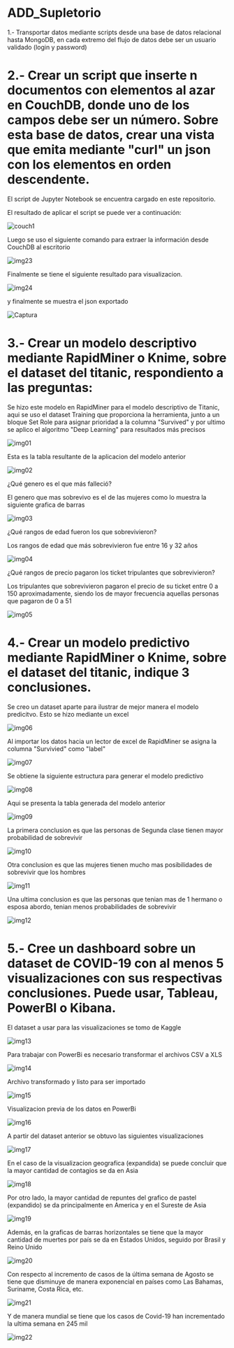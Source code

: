 # ADD_Supletorio
1.- Transportar datos mediante scripts desde una base de datos relacional hasta MongoDB, en cada extremo del flujo de datos debe ser un usuario validado (login y password) 
# 2.- Crear un script que inserte n documentos con elementos al azar en CouchDB, donde uno de los campos debe ser un número. Sobre esta base de datos, crear una vista que emita mediante "curl" un json con los elementos en orden descendente.

El script de Jupyter Notebook se encuentra cargado en este repositorio. 

El resultado de aplicar el script se puede ver a continuación:

![couch1](https://user-images.githubusercontent.com/66317435/135547600-003df9d7-d8b9-4db5-b86f-5d501d9f66e6.PNG)

Luego se uso el siguiente comando para extraer la información desde CouchDB al escritorio

![img23](https://user-images.githubusercontent.com/66317435/135547727-3836df6c-bcb2-43ca-ae8e-8cd7fc549a92.jpeg)

Finalmente se tiene el siguiente resultado para visualizacion.

![img24](https://user-images.githubusercontent.com/66317435/135547835-fbc0fecb-4698-4b18-ab1d-18d46e58b25f.jpeg)

y finalmente se muestra el json exportado

![Captura](https://user-images.githubusercontent.com/66317435/135548689-5b98f75d-f5cd-4699-bfbc-c1e96d6105f1.PNG)

# 3.- Crear un modelo descriptivo mediante RapidMiner o Knime, sobre el dataset del titanic, respondiento a las preguntas:

Se hizo este modelo en RapidMiner para el modelo descriptivo de Titanic, aqui se uso el dataset Training que proporciona la herramienta, junto a un bloque Set Role para asignar prioridad a la columna "Survived" y por ultimo se aplico el algoritmo "Deep Learning" para resultados más precisos

![img01](https://user-images.githubusercontent.com/66317435/135542368-42316346-74fc-4647-b5e4-e41ed7a276e6.jpeg)

Esta es la tabla resultante de la aplicacion del modelo anterior

![img02](https://user-images.githubusercontent.com/66317435/135542401-d7b157f6-6ff4-46ca-869e-a2a5316ad18e.jpeg)

¿Qué genero es el que más falleció?

El genero que mas sobrevivo es el de las mujeres como lo muestra la siguiente grafica de barras

![img03](https://user-images.githubusercontent.com/66317435/135542413-1339cb43-0d98-4d11-a4f9-d1fc86621c7d.jpeg)

¿Qué rangos de edad fueron los que sobrevivieron?

Los rangos de edad que más sobrevivieron fue entre 16 y 32 años

![img04](https://user-images.githubusercontent.com/66317435/135542438-e6999abb-c7ba-47db-a306-11fdb87d365c.jpeg)

¿Qué rangos de precio pagaron los ticket tripulantes que sobrevivieron?

Los tripulantes que sobrevivieron pagaron el precio de su ticket entre 0 a 150 aproximadamente, siendo los de mayor frecuencia aquellas personas que pagaron de 0 a 51

![img05](https://user-images.githubusercontent.com/66317435/135542462-3df41ad1-5a2d-4abb-90ec-883c85c7dd63.jpeg)

# 4.- Crear un modelo predictivo mediante RapidMiner o Knime, sobre el dataset del titanic, indique 3 conclusiones.

Se creo un dataset aparte para ilustrar de mejor manera el modelo predicitvo. Esto se hizo mediante un excel

![img06](https://user-images.githubusercontent.com/66317435/135542594-0d9b54e7-3a2a-47ca-999b-c91c7430a7a2.jpeg)

Al importar los datos hacia un lector de excel de RapidMiner se asigna la columna "Survivied" como "label"

![img07](https://user-images.githubusercontent.com/66317435/135542620-e040662b-36f7-470e-97cc-82d255cbdc30.jpeg)

Se obtiene la siguiente estructura para generar el modelo predictivo

![img08](https://user-images.githubusercontent.com/66317435/135542665-8e3b9e6c-7d11-49ca-8952-6bc563793aa8.jpeg)

Aqui se presenta la tabla generada del modelo anterior

![img09](https://user-images.githubusercontent.com/66317435/135542782-43cea5ce-c16d-4457-912b-faac6f2a5780.jpeg)

La primera conclusion es que las personas de Segunda clase tienen mayor probabilidad de sobrevivir

![img10](https://user-images.githubusercontent.com/66317435/135542949-eccaa6e5-a3ef-43f1-8678-d053a49d58f8.jpeg)

Otra conclusion es que las mujeres tienen mucho mas posibilidades de sobrevivir que los hombres

![img11](https://user-images.githubusercontent.com/66317435/135543156-91371af2-8002-4645-b3e2-13ab45663fa1.jpeg)

Una ultima conclusion es que las personas que tenian mas de 1 hermano o esposa abordo, tenian menos probabilidades de sobrevivir

![img12](https://user-images.githubusercontent.com/66317435/135543338-d0ace9d8-9821-4544-9989-3a7062245ee2.jpeg)

# 5.- Cree un dashboard sobre un dataset de COVID-19 con al menos 5 visualizaciones con sus respectivas conclusiones. Puede usar, Tableau, PowerBI o Kibana.

El dataset a usar para las visualizaciones se tomo de Kaggle

![img13](https://user-images.githubusercontent.com/66317435/135544191-dd3c3206-7eb4-464c-ae85-fb326c312a6c.jpeg)

Para trabajar con PowerBi es necesario transformar el archivos CSV a XLS

![img14](https://user-images.githubusercontent.com/66317435/135544207-890bdb3f-eaca-4465-b75a-35986d697357.jpeg)

Archivo transformado y listo para ser importado

![img15](https://user-images.githubusercontent.com/66317435/135544223-8dcd0bb0-cf70-4b1b-b31c-cb6b0a38f7bd.jpeg)

Visualizacion previa de los datos en PowerBi

![img16](https://user-images.githubusercontent.com/66317435/135544253-24e346fd-e730-4bb2-b937-3ed9f7ccfd0c.jpeg)

A partir del dataset anterior se obtuvo las siguientes visualizaciones

![img17](https://user-images.githubusercontent.com/66317435/135544274-6300b56c-13b8-4a4d-a66d-b03f1e0c20b6.jpeg)

En el caso de la visualizacion geografica (expandida) se puede concluir que la mayor cantidad de contagios se da en Asia

![img18](https://user-images.githubusercontent.com/66317435/135544297-7968d5b8-3c93-42ab-918a-fa71d244f529.jpeg)

Por otro lado, la mayor cantidad de repuntes del grafico de pastel (expandido) se da principalmente en America y en el Sureste de Asia

![img19](https://user-images.githubusercontent.com/66317435/135544315-52dbbb95-a78c-4ad3-a618-e9614a7ebefa.jpeg)

Además, en la graficas de barras horizontales se tiene que la mayor cantidad de muertes por país se da en Estados Unidos, seguido por Brasil y Reino Unido

![img20](https://user-images.githubusercontent.com/66317435/135544332-67f0e0a9-935e-4e49-b87b-7a21ec09f9ff.jpeg)

Con respecto al incremento de casos de la última semana de Agosto se tiene que disminuye de manera exponencial en países como Las Bahamas, Suriname, Costa Rica, etc.

![img21](https://user-images.githubusercontent.com/66317435/135544343-ce97e043-e371-490e-8dad-f6fbb4e5c5e0.jpeg)

Y de manera mundial se tiene que los casos de Covid-19 han incrementado la ultima semana en 245 mil

![img22](https://user-images.githubusercontent.com/66317435/135544367-3407f516-66b5-4869-b049-b0424b755d03.jpeg)




